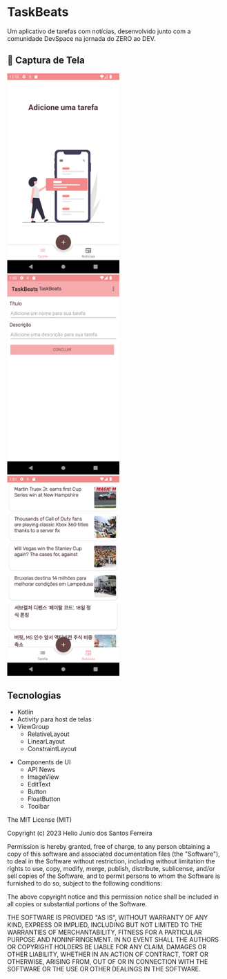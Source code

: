# TaskBeats
Um aplicativo de tarefas com notícias, desenvolvido junto com a comunidade DevSpace na jornada do ZERO ao DEV.

## :camera_flash: Captura de Tela
<img src="/result/TaskBeats1.png" width="260">&emsp; <img src="/result/Taskbeats2.png" width="260">&emsp; <img src="/result/Taskbeats3.png" width="260">&emsp;


## Tecnologias
* Kotlin
* Activity para host de telas
* ViewGroup
    * RelativeLayout
    * LinearLayout
    * ConstraintLayout
- Components de UI
    - API News
    - ImageView
    - EditText
    - Button
    - FloatButton
    - Toolbar

The MIT License (MIT)

Copyright (c) 2023 Helio Junio dos Santos Ferreira

Permission is hereby granted, free of charge, to any person obtaining a copy of
this software and associated documentation files (the "Software"), to deal in
the Software without restriction, including without limitation the rights to
use, copy, modify, merge, publish, distribute, sublicense, and/or sell copies of
the Software, and to permit persons to whom the Software is furnished to do so,
subject to the following conditions:

The above copyright notice and this permission notice shall be included in all
copies or substantial portions of the Software.

THE SOFTWARE IS PROVIDED "AS IS", WITHOUT WARRANTY OF ANY KIND, EXPRESS OR
IMPLIED, INCLUDING BUT NOT LIMITED TO THE WARRANTIES OF MERCHANTABILITY, FITNESS
FOR A PARTICULAR PURPOSE AND NONINFRINGEMENT. IN NO EVENT SHALL THE AUTHORS OR
COPYRIGHT HOLDERS BE LIABLE FOR ANY CLAIM, DAMAGES OR OTHER LIABILITY, WHETHER
IN AN ACTION OF CONTRACT, TORT OR OTHERWISE, ARISING FROM, OUT OF OR IN
CONNECTION WITH THE SOFTWARE OR THE USE OR OTHER DEALINGS IN THE SOFTWARE.
